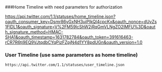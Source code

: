###Home Timeline with need parameters for authorization

https://api.twitter.com/1.1/statuses/home_timeline.json?oauth_consumer_key=Dsmr86yGxNH3ujPIkQl4cpcKx&oauth_nonce=dUvZs1FlDL1&oauth_signature=V%2FM59lcShW2jRqGmVLNgZO2lMFU%3D&oauth_signature_method=HMAC-SHA1&oauth_timestamp=1631782784&oauth_token=391616463-rCR7R6tj9EQ9VJtqdbCYqPizFZpjN4d1YY8pdUGn&oauth_version=1.0

### User Timeline (use same parameters as home timeline)

`https://api.twitter.com/1.1/statuses/user_timeline.json`
